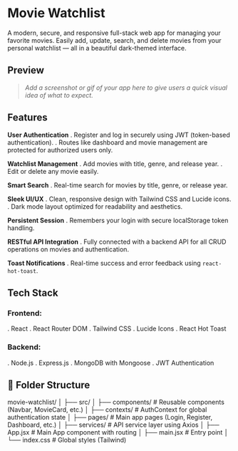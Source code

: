 # Movie Watchlist

A modern, secure, and responsive full-stack web app for managing your favorite movies. Easily add, update, search, and delete movies from your personal watchlist — all in a beautiful dark-themed interface.


## Preview

> _Add a screenshot or gif of your app here to give users a quick visual idea of what to expect._

## Features

 **User Authentication**
  . Register and log in securely using JWT (token-based authentication).
  . Routes like dashboard and movie management are protected for authorized users only.

 **Watchlist Management**
  . Add movies with title, genre, and release year.
  . Edit or delete any movie easily.

 **Smart Search**
  . Real-time search for movies by title, genre, or release year.

 **Sleek UI/UX**
  . Clean, responsive design with Tailwind CSS and Lucide icons.
  . Dark mode layout optimized for readability and aesthetics.

 **Persistent Session**
  . Remembers your login with secure localStorage token handling.

 **RESTful API Integration**
  . Fully connected with a backend API for all CRUD operations on movies and authentication.

 **Toast Notifications**
  . Real-time success and error feedback using `react-hot-toast`.


## Tech Stack

### Frontend:
. React
. React Router DOM
. Tailwind CSS
. Lucide Icons
. React Hot Toast

### Backend:
. Node.js
. Express.js
. MongoDB with Mongoose
. JWT Authentication

## 📂 Folder Structure
movie-watchlist/
│
├── src/
│ ├── components/ # Reusable components (Navbar, MovieCard, etc.)
│ ├── contexts/ # AuthContext for global authentication state
│ ├── pages/ # Main app pages (Login, Register, Dashboard, etc.)
│ ├── services/ # API service layer using Axios
│ ├── App.jsx # Main App component with routing
│ ├── main.jsx # Entry point
│ └── index.css # Global styles (Tailwind)


